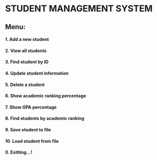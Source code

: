 <h1>STUDENT MANAGEMENT SYSTEM</h1>
<h2>Menu:</h2>
<h4>1. Add a new student</h4>
<h4>2. View all students</h4>
<h4>3. Find student by ID</h4>
<h4>4. Update student information</h4>
<h4>5. Delete a student</h4>
<h4>6. Show academic ranking percentage</h4>
<h4>7. Show GPA percentage</h4>
<h4>8. Find students by academic ranking  </h4>
<h4>9. Save student to file</h4>
<h4>10. Load student from file</h4>
<h4>0. Exitting...!</h4>

